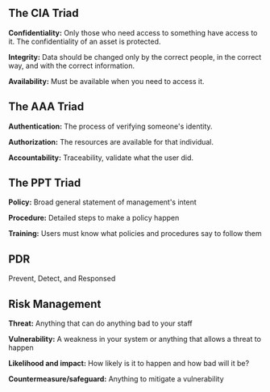 ## The CIA Triad

**Confidentiality:** Only those who need access to something have access to it. The confidentiality of an asset is protected. 

**Integrity:** Data should be changed only by the correct people, in the correct way, and with the correct information. 

**Availability:** Must be available when you need to access it.

## The AAA Triad

**Authentication:** The process of verifying someone's identity.
 
**Authorization:**  The resources are available for that individual.

**Accountability:** Traceability, validate what the user did.

## The PPT Triad

**Policy:** Broad general statement of management's intent

**Procedure:** Detailed steps to make a policy happen

**Training:** Users must know what policies and procedures say to follow them

## PDR
Prevent, Detect, and Responsed 

## Risk Management 

**Threat:** Anything that can do anything bad to your staff
 
**Vulnerability:** A weakness in your system or anything that allows a threat to happen

**Likelihood and impact:** How likely is it to happen and how bad will it be?

**Countermeasure/safeguard:** Anything to mitigate a vulnerability
